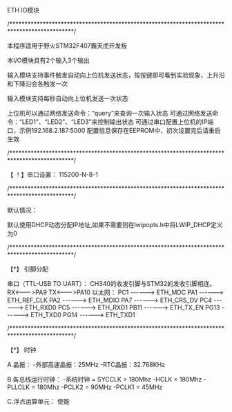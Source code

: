 ETH IO模块

/*********************************************************************************************/

本程序适用于野火STM32F407霸天虎开发板

本I/O模块具有2个输入3个输出

输入模块支持事件触发自动向上位机发送状态，按按键即可看到实验现象，上升沿和下降沿会各触发一次

输入模块支持每秒自动向上位机发送一次状态

上位机可以通过网络发送命令：“query”来查询一次输入状态
可通过网络发送命令：“LED1”、“LED2”、“LED3”来控制输出状态
可通过串口配置上位机的IP端口，示例192.168.2.187:5000
配置信息保存在EEPROM中，初次设置完后请重启生效
 
 /*********************************************************************************************/
 
【 ！】串口设置：
115200-N-8-1

/*********************************************************************************************/

默认情况：

默认使用DHCP动态分配IP地址,如果不需要则在lwipopts.h中将LWIP_DHCP定义为0

/*********************************************************************************************/

【*】 引脚分配

串口（TTL-USB TO UART）：
CH340的收发引脚与STM32的发收引脚相连。
	RX<--->PA9
	TX<--->PA10
以太网：
	PC1     ------> ETH_MDC
	PA1     ------> ETH_REF_CLK
	PA2     ------> ETH_MDIO
	PA7     ------> ETH_CRS_DV
	PC4     ------> ETH_RXD0
	PC5     ------> ETH_RXD1
	PB11     ------> ETH_TX_EN
	PG13     ------> ETH_TXD0
	PG14     ------> ETH_TXD1 
	
/*********************************************************************************************/

【*】 时钟

A.晶振：
-外部高速晶振：25MHz
-RTC晶振：32.768KHz

B.各总线运行时钟：
-系统时钟 = SYCCLK = 180Mhz
-HCLK = 180Mhz
-PLLCLK = 180Mhz
-PCLK2 = 90MHz
-PCLK1 = 45MHz
 
C.浮点运算单元：
  使能
